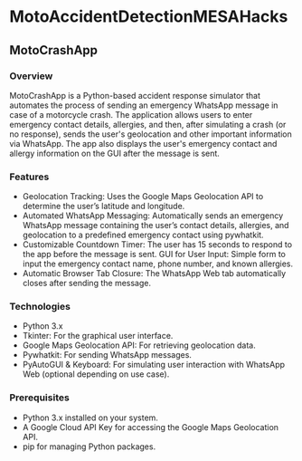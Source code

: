 # MotoAccidentDetectionMESAHacks

## MotoCrashApp
### Overview
MotoCrashApp is a Python-based accident response simulator that automates the process of sending an emergency WhatsApp message in case of a motorcycle crash. The application allows users to enter emergency contact details, allergies, and then, after simulating a crash (or no response), sends the user's geolocation and other important information via WhatsApp. The app also displays the user's emergency contact and allergy information on the GUI after the message is sent.

### Features
- Geolocation Tracking: Uses the Google Maps Geolocation API to determine the user’s latitude and longitude.
- Automated WhatsApp Messaging: Automatically sends an emergency WhatsApp message containing the user’s contact details, allergies, and geolocation to a predefined emergency contact using pywhatkit.
- Customizable Countdown Timer: The user has 15 seconds to respond to the app before the message is sent.
GUI for User Input: Simple form to input the emergency contact name, phone number, and known allergies.
- Automatic Browser Tab Closure: The WhatsApp Web tab automatically closes after sending the message.

### Technologies
- Python 3.x
- Tkinter: For the graphical user interface.
- Google Maps Geolocation API: For retrieving geolocation data.
- Pywhatkit: For sending WhatsApp messages.
- PyAutoGUI & Keyboard: For simulating user interaction with WhatsApp Web (optional depending on use case).

### Prerequisites
- Python 3.x installed on your system.
- A Google Cloud API Key for accessing the Google Maps Geolocation API.
- pip for managing Python packages.
